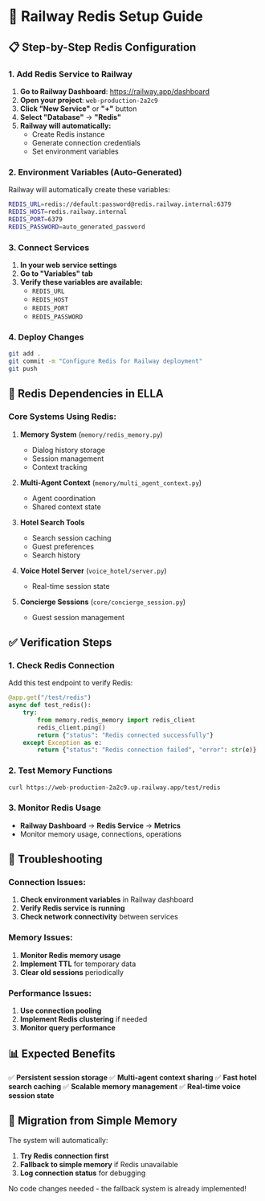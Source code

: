 # 🚀 Railway Redis Setup Guide

## 📋 **Step-by-Step Redis Configuration**

### **1. Add Redis Service to Railway**

1. **Go to Railway Dashboard**: https://railway.app/dashboard
2. **Open your project**: `web-production-2a2c9`
3. **Click "New Service"** or **"+"** button
4. **Select "Database"** → **"Redis"**
5. **Railway will automatically:**
   - Create Redis instance
   - Generate connection credentials
   - Set environment variables

### **2. Environment Variables (Auto-Generated)**

Railway will automatically create these variables:
```bash
REDIS_URL=redis://default:password@redis.railway.internal:6379
REDIS_HOST=redis.railway.internal
REDIS_PORT=6379
REDIS_PASSWORD=auto_generated_password
```

### **3. Connect Services**

1. **In your web service settings**
2. **Go to "Variables" tab**
3. **Verify these variables are available:**
   - `REDIS_URL`
   - `REDIS_HOST` 
   - `REDIS_PORT`
   - `REDIS_PASSWORD`

### **4. Deploy Changes**

```bash
git add .
git commit -m "Configure Redis for Railway deployment"
git push
```

## 🔧 **Redis Dependencies in ELLA**

### **Core Systems Using Redis:**

1. **Memory System** (`memory/redis_memory.py`)
   - Dialog history storage
   - Session management
   - Context tracking

2. **Multi-Agent Context** (`memory/multi_agent_context.py`)
   - Agent coordination
   - Shared context state

3. **Hotel Search Tools**
   - Search session caching
   - Guest preferences
   - Search history

4. **Voice Hotel Server** (`voice_hotel/server.py`)
   - Real-time session state

5. **Concierge Sessions** (`core/concierge_session.py`)
   - Guest session management

## ✅ **Verification Steps**

### **1. Check Redis Connection**

Add this test endpoint to verify Redis:

```python
@app.get("/test/redis")
async def test_redis():
    try:
        from memory.redis_memory import redis_client
        redis_client.ping()
        return {"status": "Redis connected successfully"}
    except Exception as e:
        return {"status": "Redis connection failed", "error": str(e)}
```

### **2. Test Memory Functions**

```bash
curl https://web-production-2a2c9.up.railway.app/test/redis
```

### **3. Monitor Redis Usage**

- **Railway Dashboard** → **Redis Service** → **Metrics**
- Monitor memory usage, connections, operations

## 🚨 **Troubleshooting**

### **Connection Issues:**

1. **Check environment variables** in Railway dashboard
2. **Verify Redis service is running**
3. **Check network connectivity** between services

### **Memory Issues:**

1. **Monitor Redis memory usage**
2. **Implement TTL** for temporary data
3. **Clear old sessions** periodically

### **Performance Issues:**

1. **Use connection pooling**
2. **Implement Redis clustering** if needed
3. **Monitor query performance**

## 📊 **Expected Benefits**

✅ **Persistent session storage**
✅ **Multi-agent context sharing**
✅ **Fast hotel search caching**
✅ **Scalable memory management**
✅ **Real-time voice session state**

## 🔄 **Migration from Simple Memory**

The system will automatically:
1. **Try Redis connection first**
2. **Fallback to simple memory** if Redis unavailable
3. **Log connection status** for debugging

No code changes needed - the fallback system is already implemented! 